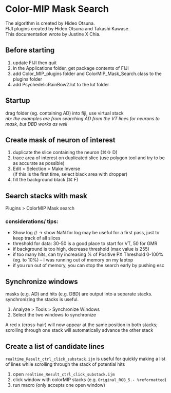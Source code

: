 # Color-MIP Mask Search
The algorithm is created by Hideo Otsuna.  
FIJI plugins created by Hideo Otsuna and Takashi Kawase.  
This documentation wrote by Justine X Chia.  

## Before starting
 1. update FIJI then quit
 2. in the Applications folder, get package contents of FIJI
 3. add Color_MIP_plugins folder and ColorMIP_Mask_Search.class to the plugins folder
 4. add PsychedelicRainBow2.lut to the lut folder

## Startup
drag folder (eg. containing AD) into fiji, use virtual stack  
_nb: the examples are from searching AD from the VT lines for neurons to mask, but DBD works as well_

## Create mask of neuron of interest
 1. duplicate the slice containing the neuron (⌘⇧ D)
 2. trace area of interest on duplicated slice (use polygon tool and try to be as accurate as possible)
 3. Edit > Selection > Make Inverse  
 (if this is the first time, select black area with dropper)
 4. fill the background black (⌘ F)

## Search stacks with mask
Plugins > ColorMIP Mask search  
### considerations/ tips:
 - Show log // -> show NaN for log may be useful for a first pass, just to keep track of all slices
 - threshold for data: 30-50 is a good place to start for VT, 50 for GMR
 - if background is too high, decrease threshold (max value is 255)  
 - if too many hits, can try increasing % of Positive PX Threshold 0-100% (eg. to 10%) – I was running out of memory on my laptop
 - if you run out of memory, you can stop the search early by pushing esc

## Synchronize windows
masks (e.g. AD) and hits (e.g. DBD) are output into a separate stacks. synchronizing the stacks is useful.  
 1. Analyze > Tools > Synchronize Windows  
 2. Select the two windows to synchronize  
<!-- dummy -->
A red x (cross-hair) will now appear at the same position in both stacks; scrolling through one stack will automatically advance the other stack  

## Create a list of candidate lines
`realtime_Result_ctrl_click_substack.ijm` is useful for quickly making a list of lines while scrolling through the stack of potential hits 
 1. open `realtime_Result_ctrl_click_substack.ijm`
 2. click window with colorMIP stacks (e.g. `Original_RGB_5.- %reformatted`)
 3. run macro (only accepts one open window)
